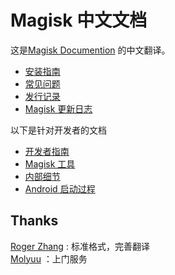 # Magisk 中文文档

这是[Magisk Documention](https://topjohnwu.github.io/Magisk/) 的中文翻译。

- [安装指南](install.md)
- [常见问题](faq.md)
- [发行记录](releases/index.md)
- [Magisk 更新日志](changes.md)

以下是针对开发者的文档

- [开发者指南](guides.md)
- [Magisk 工具](tools.md)
- [内部细节](details.md)
- [Android 启动过程](boot.md)

## Thanks

[Roger Zhang](https://github.com/RogerNB666) : 标准格式，完善翻译  
[Molyuu](https://github.com/Molyuu) ：上门服务
